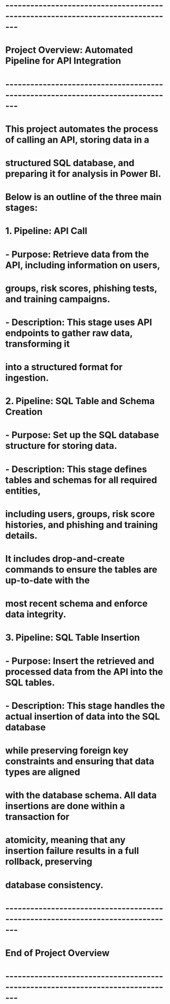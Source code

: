 # -------------------------------------------------------------------------------
# Project Overview: Automated Pipeline for API Integration
# -------------------------------------------------------------------------------
# This project automates the process of calling an API, storing data in a 
# structured SQL database, and preparing it for analysis in Power BI.
# 
# Below is an outline of the three main stages:
#
# 1. Pipeline: API Call
#    - Purpose: Retrieve data from the API, including information on users, 
#      groups, risk scores, phishing tests, and training campaigns.
#    - Description: This stage uses API endpoints to gather raw data, transforming it 
#      into a structured format for ingestion.
#
# 2. Pipeline: SQL Table and Schema Creation
#    - Purpose: Set up the SQL database structure for storing data.
#    - Description: This stage defines tables and schemas for all required entities, 
#      including users, groups, risk score histories, and phishing and training details.
#      It includes drop-and-create commands to ensure the tables are up-to-date with the 
#      most recent schema and enforce data integrity.
#
# 3. Pipeline: SQL Table Insertion
#    - Purpose: Insert the retrieved and processed data from the API into the SQL tables.
#    - Description: This stage handles the actual insertion of data into the SQL database 
#      while preserving foreign key constraints and ensuring that data types are aligned 
#      with the database schema. All data insertions are done within a transaction for 
#      atomicity, meaning that any insertion failure results in a full rollback, preserving 
#      database consistency.
#
# -------------------------------------------------------------------------------
# End of Project Overview
# -------------------------------------------------------------------------------
